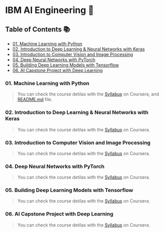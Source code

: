 # IBM AI Engineering :robot:

## Table of Contents :books:

- [01. Machine Learning with Python](#01-machine-learning-with-python)
- [02. Introduction to Deep Learning & Neural Networks with Keras](#02-introduction-to-deep-learning--neural-networks-with-keras)
- [03. Introduction to Computer Vision and Image Processing](#03-introduction-to-computer-vision-and-image-processing)
- [04. Deep Neural Networks with PyTorch](#04-deep-neural-networks-with-pytorch)
- [05. Building Deep Learning Models with Tensorflow](#05-building-deep-learning-models-with-tensorflow)
- [06. AI Capstone Project with Deep Learning](#06-ai-capstone-project-with-deep-learning)

### 01. Machine Learning with Python

> You can check the course detilas with the [Syllabus](https://www.coursera.org/programs/kmooc-coursera-learning-hub-rreuo?authProvider=kmooc&collectionId=&productId=8UjeMk-mEeit4g4GsxE4dg&productType=course&showMiniModal=true) on Coursera, and [README.md](./01_machine-learning-with-python/README.md) file.

### 02. Introduction to Deep Learning & Neural Networks with Keras

> You can check the course detilas with the [Syllabus](https://www.coursera.org/programs/kmooc-coursera-learning-hub-rreuo?authProvider=kmooc&currentTab=MY_COURSES&productId=fJCXLJkeEeml5wpuotDEDA&productType=course&showMiniModal=true) on Coursera.

### 03. Introduction to Computer Vision and Image Processing

> You can check the course detilas with the [Syllabus](https://www.coursera.org/programs/kmooc-coursera-learning-hub-rreuo?authProvider=kmooc&currentTab=MY_COURSES&productId=NnsrLYMpEembjg5W4rOJ1g&productType=course&showMiniModal=true) on Coursera.

### 04. Deep Neural Networks with PyTorch

> You can check the course detilas with the [Syllabus](https://www.coursera.org/programs/kmooc-coursera-learning-hub-rreuo?authProvider=kmooc&currentTab=MY_COURSES&productId=sPepfpkeEemvnQ4fUTFrrA&productType=course&showMiniModal=true) on Coursera.

### 05. Building Deep Learning Models with Tensorflow

> You can check the course detilas with the [Syllabus](https://www.coursera.org/programs/kmooc-coursera-learning-hub-rreuo?authProvider=kmooc&currentTab=MY_COURSES&productId=7wwl6pkeEem0LBK6SkJ7yA&productType=course&showMiniModal=true) on Coursera.

### 06. AI Capstone Project with Deep Learning

> You can check the course detilas with the [Syllabus](https://www.coursera.org/programs/kmooc-coursera-learning-hub-rreuo?authProvider=kmooc&currentTab=MY_COURSES&productId=KbAzfZkfEemG9Q7ob3lqoA&productType=course&showMiniModal=true) on Coursera.
